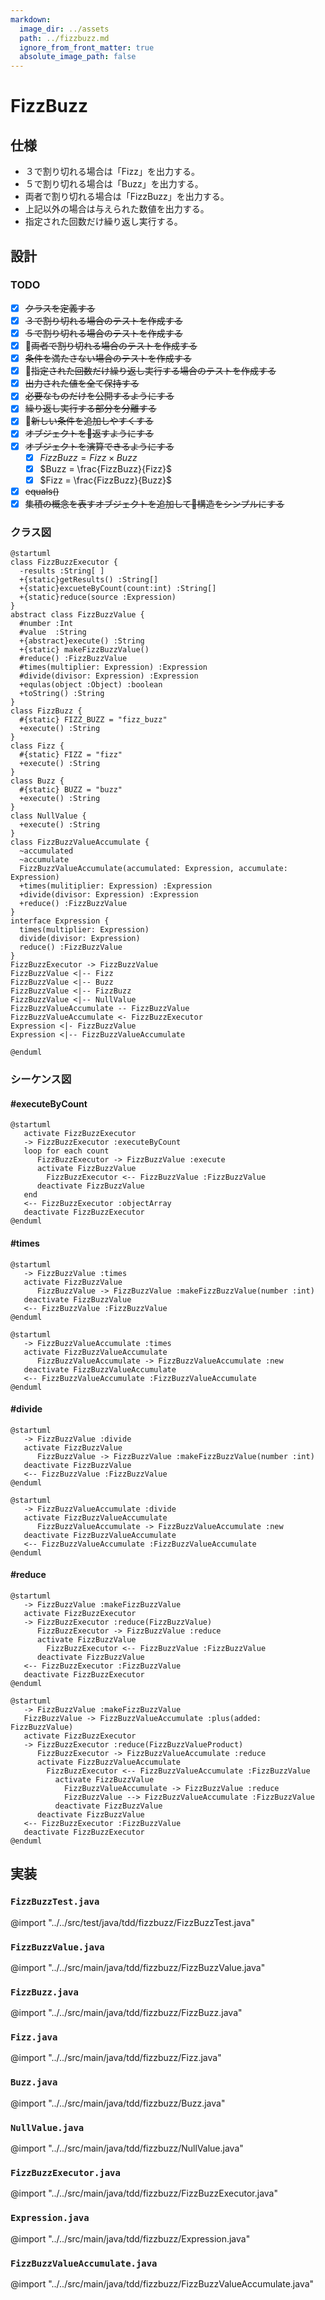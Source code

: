 ```yaml
---
markdown:
  image_dir: ../assets
  path: ../fizzbuzz.md
  ignore_from_front_matter: true
  absolute_image_path: false
---
```


# FizzBuzz
## 仕様
+ ３で割り切れる場合は「Fizz」を出力する。
+ ５で割り切れる場合は「Buzz」を出力する。
+ 両者で割り切れる場合は「FizzBuzz」を出力する。
+ 上記以外の場合は与えられた数値を出力する。
+ 指定された回数だけ繰り返し実行する。

## 設計
### TODO
+ [x] ~~クラスを定義する~~
+ [x] ~~３で割り切れる場合のテストを作成する~~
+ [x] ~~５で割り切れる場合のテストを作成する~~
+ [x] ~~両者で割り切れる場合のテストを作成する~~
+ [x] ~~条件を満たさない場合のテストを作成する~~
+ [x] ~~指定された回数だけ繰り返し実行する場合のテストを作成する~~
+ [x] ~~出力された値を全て保持する~~
+ [x] ~~必要なものだけを公開するようにする~~
+ [x] ~~繰り返し実行する部分を分離する~~
+ [x] ~~新しい条件を追加しやすくする~~
+ [x] ~~オブジェクトを返すようにする~~
+ [x] ~~オブジェクトを演算できるようにする~~
  + [x] $FizzBuzz = {Fizz}\times{Buzz}$
  + [x] $Buzz = \frac{FizzBuzz}{Fizz}$
  + [x] $Fizz = \frac{FizzBuzz}{Buzz}$
+ [x] ~~equals()~~
+ [x] ~~集積の概念を表すオブジェクトを追加して構造をシンプルにする~~

### クラス図
```puml
@startuml
class FizzBuzzExecutor {
  -results :String[ ]
  +{static}getResults() :String[]  
  +{static}excueteByCount(count:int) :String[]
  +{static}reduce(source :Expression)
}
abstract class FizzBuzzValue {
  #number :Int
  #value  :String
  +{abstract}execute() :String
  +{static} makeFizzBuzzValue()
  #reduce() :FizzBuzzValue  
  #times(multiplier: Expression) :Expression
  #divide(divisor: Expression) :Expression
  +equlas(object :Object) :boolean
  +toString() :String
}
class FizzBuzz {
  #{static} FIZZ_BUZZ = "fizz_buzz"
  +execute() :String
}
class Fizz {
  #{static} FIZZ = "fizz"
  +execute() :String
}
class Buzz {
  #{static} BUZZ = "buzz"  
  +execute() :String  
}
class NullValue {
  +execute() :String  
}
class FizzBuzzValueAccumulate {
  ~accumulated
  ~accumulate
  FizzBuzzValueAccumulate(accumulated: Expression, accumulate: Expression)
  +times(mulitiplier: Expression) :Expression
  +divide(divisor: Expression) :Expression
  +reduce() :FizzBuzzValue  
}
interface Expression {
  times(multiplier: Expression)
  divide(divisor: Expression)
  reduce() :FizzBuzzValue
}
FizzBuzzExecutor -> FizzBuzzValue
FizzBuzzValue <|-- Fizz
FizzBuzzValue <|-- Buzz
FizzBuzzValue <|-- FizzBuzz
FizzBuzzValue <|-- NullValue
FizzBuzzValueAccumulate -- FizzBuzzValue
FizzBuzzValueAccumulate <- FizzBuzzExecutor
Expression <|- FizzBuzzValue
Expression <|-- FizzBuzzValueAccumulate

@enduml
```
### シーケンス図
#### #executeByCount
```puml
@startuml
   activate FizzBuzzExecutor
   -> FizzBuzzExecutor :executeByCount
   loop for each count
      FizzBuzzExecutor -> FizzBuzzValue :execute
      activate FizzBuzzValue
        FizzBuzzExecutor <-- FizzBuzzValue :FizzBuzzValue
      deactivate FizzBuzzValue
   end
   <-- FizzBuzzExecutor :objectArray
   deactivate FizzBuzzExecutor
@enduml
```
#### #times
```puml
@startuml
   -> FizzBuzzValue :times
   activate FizzBuzzValue
      FizzBuzzValue -> FizzBuzzValue :makeFizzBuzzValue(number :int)      
   deactivate FizzBuzzValue
   <-- FizzBuzzValue :FizzBuzzValue
@enduml
```

```puml
@startuml
   -> FizzBuzzValueAccumulate :times
   activate FizzBuzzValueAccumulate
      FizzBuzzValueAccumulate -> FizzBuzzValueAccumulate :new
   deactivate FizzBuzzValueAccumulate
   <-- FizzBuzzValueAccumulate :FizzBuzzValueAccumulate
@enduml
```

#### #divide
```puml
@startuml
   -> FizzBuzzValue :divide
   activate FizzBuzzValue
      FizzBuzzValue -> FizzBuzzValue :makeFizzBuzzValue(number :int)
   deactivate FizzBuzzValue
   <-- FizzBuzzValue :FizzBuzzValue
@enduml
```

```puml
@startuml
   -> FizzBuzzValueAccumulate :divide
   activate FizzBuzzValueAccumulate
      FizzBuzzValueAccumulate -> FizzBuzzValueAccumulate :new
   deactivate FizzBuzzValueAccumulate
   <-- FizzBuzzValueAccumulate :FizzBuzzValueAccumulate
@enduml
```

#### #reduce
```puml
@startuml
   -> FizzBuzzValue :makeFizzBuzzValue
   activate FizzBuzzExecutor
   -> FizzBuzzExecutor :reduce(FizzBuzzValue)
      FizzBuzzExecutor -> FizzBuzzValue :reduce
      activate FizzBuzzValue
        FizzBuzzExecutor <-- FizzBuzzValue :FizzBuzzValue
      deactivate FizzBuzzValue   
   <-- FizzBuzzExecutor :FizzBuzzValue
   deactivate FizzBuzzExecutor
@enduml
```

```puml
@startuml
   -> FizzBuzzValue :makeFizzBuzzValue
   FizzBuzzValue -> FizzBuzzValueAccumulate :plus(added: FizzBuzzValue)
   activate FizzBuzzExecutor
   -> FizzBuzzExecutor :reduce(FizzBuzzValueProduct)
      FizzBuzzExecutor -> FizzBuzzValueAccumulate :reduce
      activate FizzBuzzValueAccumulate
        FizzBuzzExecutor <-- FizzBuzzValueAccumulate :FizzBuzzValue
          activate FizzBuzzValue
            FizzBuzzValueAccumulate -> FizzBuzzValue :reduce
            FizzBuzzValue --> FizzBuzzValueAccumulate :FizzBuzzValue
          deactivate FizzBuzzValue
      deactivate FizzBuzzValue
   <-- FizzBuzzExecutor :FizzBuzzValue
   deactivate FizzBuzzExecutor
@enduml
```


## 実装

### `FizzBuzzTest.java`
@import "../../src/test/java/tdd/fizzbuzz/FizzBuzzTest.java"
### `FizzBuzzValue.java`
@import "../../src/main/java/tdd/fizzbuzz/FizzBuzzValue.java"
### `FizzBuzz.java`
@import "../../src/main/java/tdd/fizzbuzz/FizzBuzz.java"
### `Fizz.java`
@import "../../src/main/java/tdd/fizzbuzz/Fizz.java"
### `Buzz.java`
@import "../../src/main/java/tdd/fizzbuzz/Buzz.java"
### `NullValue.java`
@import "../../src/main/java/tdd/fizzbuzz/NullValue.java"
### `FizzBuzzExecutor.java`
@import "../../src/main/java/tdd/fizzbuzz/FizzBuzzExecutor.java"
### `Expression.java`
@import "../../src/main/java/tdd/fizzbuzz/Expression.java"
### `FizzBuzzValueAccumulate.java`
@import "../../src/main/java/tdd/fizzbuzz/FizzBuzzValueAccumulate.java"

